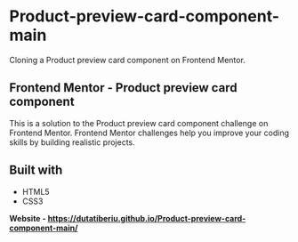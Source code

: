 <h1>Product-preview-card-component-main</h1>
<p>Cloning a Product preview card component on Frontend Mentor.</p>

  <h2>Frontend Mentor - Product preview card component</h2>
<p1>This is a solution to the Product preview card component challenge on Frontend Mentor. Frontend Mentor challenges help you improve your coding skills by building realistic projects.</p1>

<h2>Built with</h2>
<ul>
  <li>HTML5</li>
  <li>CSS3</li>
</ul>

<strong>Website - https://dutatiberiu.github.io/Product-preview-card-component-main/ </strong>
